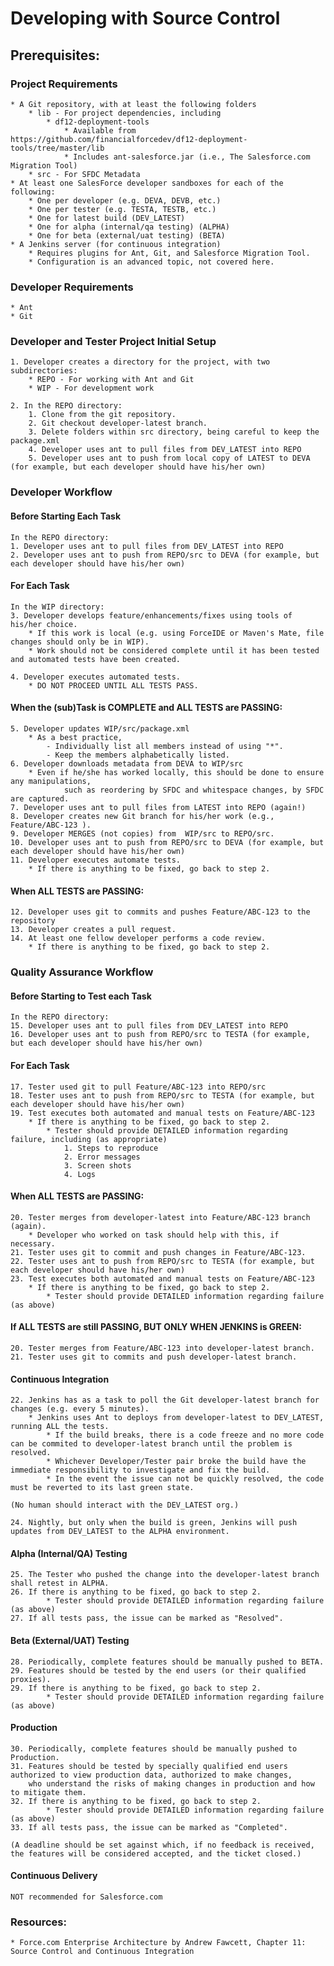 # Developing with Source Control

## Prerequisites:
### Project Requirements
	* A Git repository, with at least the following folders
		* lib - For project dependencies, including
			* df12-deployment-tools
				* Available from https://github.com/financialforcedev/df12-deployment-tools/tree/master/lib
				* Includes ant-salesforce.jar (i.e., The Salesforce.com Migration Tool)
		* src - For SFDC Metadata
	* At least one SalesForce developer sandboxes for each of the following:
		* One per developer (e.g. DEVA, DEVB, etc.)
		* One per tester (e.g. TESTA, TESTB, etc.)
		* One for latest build (DEV_LATEST)
		* One for alpha (internal/qa testing) (ALPHA)
		* One for beta (external/uat testing) (BETA)
	* A Jenkins server (for continuous integration)
		* Requires plugins for Ant, Git, and Salesforce Migration Tool.
		* Configuration is an advanced topic, not covered here.

### Developer Requirements
	* Ant
	* Git

### Developer and Tester Project Initial Setup
	1. Developer creates a directory for the project, with two subdirectories:
		* REPO - For working with Ant and Git
		* WIP - For development work

	2. In the REPO directory:
		1. Clone from the git repository.
		2. Git checkout developer-latest branch.
		3. Delete folders within src directory, being careful to keep the package.xml
		4. Developer uses ant to pull files from DEV_LATEST into REPO
		5. Developer uses ant to push from local copy of LATEST to DEVA (for example, but each developer should have his/her own)  

### Developer Workflow
		
#### Before Starting Each Task		
	In the REPO directory:
	1. Developer uses ant to pull files from DEV_LATEST into REPO
	2. Developer uses ant to push from REPO/src to DEVA (for example, but each developer should have his/her own)
	
#### For Each Task
	In the WIP directory:
	3. Developer develops feature/enhancements/fixes using tools of his/her choice.
		* If this work is local (e.g. using ForceIDE or Maven's Mate, file changes should only be in WIP).
		* Work should not be considered complete until it has been tested and automated tests have been created.
	
	4. Developer executes automated tests.
		* DO NOT PROCEED UNTIL ALL TESTS PASS. 
		
#### When the (sub)Task is COMPLETE and ALL TESTS are PASSING:
	5. Developer updates WIP/src/package.xml
		* As a best practice,
			- Individually list all members instead of using "*".
			- Keep the members alphabetically listed.
	6. Developer downloads metadata from DEVA to WIP/src
		* Even if he/she has worked locally, this should be done to ensure any manipulations, 
				such as reordering by SFDC and whitespace changes, by SFDC are captured.
	7. Developer uses ant to pull files from LATEST into REPO (again!)
	8. Developer creates new Git branch for his/her work (e.g., Feature/ABC-123 ).
	9. Developer MERGES (not copies) from  WIP/src to REPO/src.
	10. Developer uses ant to push from REPO/src to DEVA (for example, but each developer should have his/her own)
	11. Developer executes automate tests.
		* If there is anything to be fixed, go back to step 2.  

#### When ALL TESTS are PASSING:
	12. Developer uses git to commits and pushes Feature/ABC-123 to the repository
	13. Developer creates a pull request.
	14. At least one fellow developer performs a code review.
		* If there is anything to be fixed, go back to step 2.  

### Quality Assurance Workflow

#### Before Starting to Test each Task		
	In the REPO directory:
	15. Developer uses ant to pull files from DEV_LATEST into REPO
	16. Developer uses ant to push from REPO/src to TESTA (for example, but each developer should have his/her own)

#### For Each Task
	17. Tester used git to pull Feature/ABC-123 into REPO/src
	18. Tester uses ant to push from REPO/src to TESTA (for example, but each developer should have his/her own)
	19. Test executes both automated and manual tests on Feature/ABC-123
		* If there is anything to be fixed, go back to step 2.
			* Tester should provide DETAILED information regarding failure, including (as appropriate)
				1. Steps to reproduce
				2. Error messages
				3. Screen shots
				4. Logs  
	 
#### When ALL TESTS are PASSING:
	20. Tester merges from developer-latest into Feature/ABC-123 branch (again).
		* Developer who worked on task should help with this, if necessary.
	21. Tester uses git to commit and push changes in Feature/ABC-123.
	22. Tester uses ant to push from REPO/src to TESTA (for example, but each developer should have his/her own)
	23. Test executes both automated and manual tests on Feature/ABC-123
		* If there is anything to be fixed, go back to step 2.
			* Tester should provide DETAILED information regarding failure (as above)

#### If ALL TESTS are still PASSING, BUT ONLY WHEN JENKINS is GREEN:
	20. Tester merges from Feature/ABC-123 into developer-latest branch.
	21. Tester uses git to commits and push developer-latest branch.

#### Continuous Integration
	22. Jenkins has as a task to poll the Git developer-latest branch for changes (e.g. every 5 minutes).
		* Jenkins uses Ant to deploys from developer-latest to DEV_LATEST, running ALL the tests.
			* If the build breaks, there is a code freeze and no more code can be commited to developer-latest branch until the problem is resolved.
			* Whichever Developer/Tester pair broke the build have the immediate responsibility to investigate and fix the build.
			* In the event the issue can not be quickly resolved, the code must be reverted to its last green state.

	(No human should interact with the DEV_LATEST org.)

	24. Nightly, but only when the build is green, Jenkins will push updates from DEV_LATEST to the ALPHA environment.
	 	
#### Alpha (Internal/QA) Testing
	25. The Tester who pushed the change into the developer-latest branch shall retest in ALPHA.
	26. If there is anything to be fixed, go back to step 2.
			* Tester should provide DETAILED information regarding failure (as above)
	27. If all tests pass, the issue can be marked as "Resolved".

#### Beta (External/UAT) Testing
	28. Periodically, complete features should be manually pushed to BETA.
	29. Features should be tested by the end users (or their qualified proxies).
	29. If there is anything to be fixed, go back to step 2.
			* Tester should provide DETAILED information regarding failure (as above)

#### Production
	30. Periodically, complete features should be manually pushed to Production.
	31. Features should be tested by specially qualified end users authorized to view production data, authorized to make changes, 
		who understand the risks of making changes in production and how to mitigate them.
	32. If there is anything to be fixed, go back to step 2.
			* Tester should provide DETAILED information regarding failure (as above)
	33. If all tests pass, the issue can be marked as "Completed".

	(A deadline should be set against which, if no feedback is received, the features will be considered accepted, and the ticket closed.)


#### Continuous Delivery
	NOT recommended for Salesforce.com

### Resources:
	* Force.com Enterprise Architecture by Andrew Fawcett, Chapter 11: Source Control and Continuous Integration